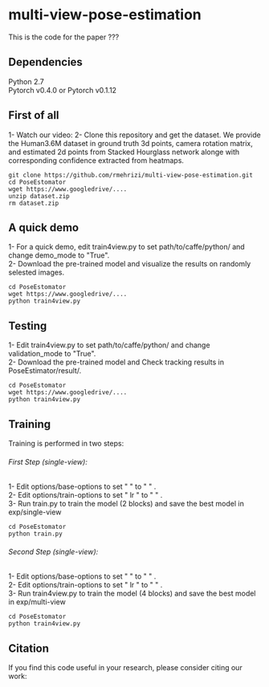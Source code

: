 # multi-view-pose-estimation
This is the code for the paper ??? <br />



## Dependencies
Python 2.7 <br />
Pytorch v0.4.0 or Pytorch v0.1.12 <br />

## First of all
1- Watch our video: 
2- Clone this repository and get the dataset. We provide the Human3.6M dataset in ground truth 3d points, camera rotation matrix, and estimated 2d points from Stacked Hourglass network alonge with corresponding confidence extracted from heatmaps.<br />
```
git clone https://github.com/rmehrizi/multi-view-pose-estimation.git
cd PoseEstomator
wget https://www.googledrive/....
unzip dataset.zip
rm dataset.zip
```

## A quick demo
1- For a quick demo, edit train4view.py to set path/to/caffe/python/ and change demo_mode to "True". <br />
2- Download the pre-trained model and visualize the results on randomly selested images. <br />
```
cd PoseEstomator
wget https://www.googledrive/....
python train4view.py
```

## Testing
1- Edit train4view.py to set path/to/caffe/python/ and change validation_mode to "True". <br />
2- Download the pre-trained model and Check tracking results in PoseEstimator/result/. <br />
```
cd PoseEstomator
wget https://www.googledrive/....
python train4view.py
```

## Training 
Training is performed in two steps: <br />
###### First Step (single-view):
1- Edit options/base-options to set "  " to " " . <br />
2- Edit options/train-options to set " lr " to " " . <br />
3- Run train.py to train the model (2 blocks) and save the best model in exp/single-view <br />
```
cd PoseEstomator
python train.py
```
###### Second Step (single-view):
1- Edit options/base-options to set "  " to " " . <br />
2- Edit options/train-options to set " lr " to " " . <br />
3- Run train4view.py to train the model (4 blocks) and save the best model in exp/multi-view <br />
```
cd PoseEstomator
python train4view.py
```

## Citation
If you find this code useful in your research, please consider citing our work:


